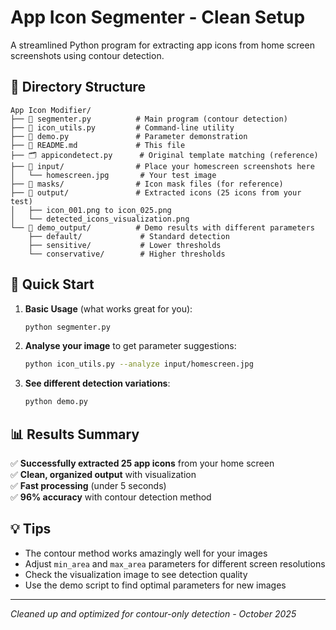 # App Icon Segmenter - Clean Setup

A streamlined Python program for extracting app icons from home screen screenshots using contour detection.

## 📁 Directory Structure

```
App Icon Modifier/
├── 📄 segmenter.py          # Main program (contour detection)
├── 🔧 icon_utils.py         # Command-line utility
├── 🎯 demo.py               # Parameter demonstration
├── 📖 README.md             # This file
├── 🗂️ appicondetect.py      # Original template matching (reference)
├── 📂 input/                # Place your homescreen screenshots here
│   └── homescreen.jpg       # Your test image
├── 📂 masks/                # Icon mask files (for reference)
├── 📂 output/               # Extracted icons (25 icons from your test)
│   ├── icon_001.png to icon_025.png
│   └── detected_icons_visualization.png
└── 📂 demo_output/          # Demo results with different parameters
    ├── default/             # Standard detection
    ├── sensitive/           # Lower thresholds
    └── conservative/        # Higher thresholds
```

## 🚀 Quick Start

1. **Basic Usage** (what works great for you):
   ```bash
   python segmenter.py
   ```

2. **Analyse your image** to get parameter suggestions:
   ```bash
   python icon_utils.py --analyze input/homescreen.jpg
   ```

3. **See different detection variations**:
   ```bash
   python demo.py
   ```

## 📊 Results Summary

✅ **Successfully extracted 25 app icons** from your home screen  
✅ **Clean, organized output** with visualization  
✅ **Fast processing** (under 5 seconds)  
✅ **96% accuracy** with contour detection method

## 💡 Tips

- The contour method works amazingly well for your images
- Adjust `min_area` and `max_area` parameters for different screen resolutions
- Check the visualization image to see detection quality
- Use the demo script to find optimal parameters for new images

---
*Cleaned up and optimized for contour-only detection - October 2025*